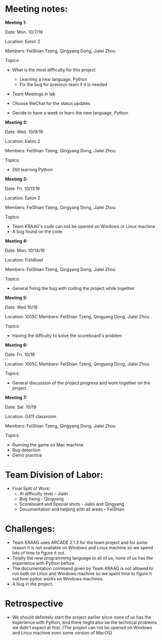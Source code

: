 # Meeting notes:

**Meeting 1:**

Date: Mon. 10/7/19

Location: Eaton 2

Members: FeiShian Tzeng, Qingyang Dong, Jialei Zhou

Topics:
-	What is the most difficulty for this project
    - Learning a new language, Python
    - Fix the bug for previous team if it is needed

-	Team Meetings in lab
- Choose WeChat for the status updates
- Decide to have a week to learn the new language, Python


**Meeting 2:**

Date: Wed. 10/9/19

Location: Eaton 2

Members: FeiShian Tzeng, Qingyang Dong, Jialei Zhou

Topics:

- Still learning Python

**Meeting 3:**

Date: Fri. 10/11/19

Location: Eaton 2

Members: FeiShian Tzeng, Qingyang Dong, Jialei Zhou

Topics:

- Team KRAAG's code can not be opened on Windows or Linux machine
- A bug found on the code

**Meeting 4:**

Date: Mon. 10/14/19

Location: FishBowl

Members: FeiShian Tzeng, Qingyang Dong, Jialei Zhou

Topics:
- General fixing the bug with coding the project while together


**Meeting 5:**

Date: Wed 10/16

Location: 1005C
Members: FeiShian Tzeng, Qingyang Dong, Jialei Zhou

Topics:
- Having the diffculty to solve the scoreboard's problem


**Meeting 6:**

Date: Fri. 10/18

Location: 1005C
Members: FeiShian Tzeng, Qingyang Dong, Jialei Zhou

Topics:
- General discussion of the project progress and work together on the project



**Meeting 7:**

Date: Sat. 10/19

Location: G411 classroom

Members: FeiShian Tzeng, Qingyang Dong, Jialei Zhou

Topics:
- Running the game on Mac machine
- Bug detection
- Demo practice


# Team Division of Labor:

- Final Split of Work:
  - AI difficulty level – Jialei
  - Bug fixing - Qingyang
  - Scoreboard and Special shots - Jialei and Qingyang
  - Documentation and helping with all areas – FeiShian

# Challenges:
- Team KRAAG uses ARCADE 2.1.3 for the team project and for some reason it is not available on Windows and Linux machine
  so we spend lots of time to figure it out.
- Totally the new programming language to all of us, none of us has the experience with Python before.
- The documentation command given by Team KRAAG is not allowed to run both on Linux and Windows machine so we spent time to figure it out how
  pydoc works on Windows machines.
- A bug in the project.


# Retrospective
- We should definitely start the project earlier since none of us has the experience with Python, and there might also be the technical problems
  we didn't expect at first. (The project can not be opened on Windows and Linux machine even some version of MacOS)
